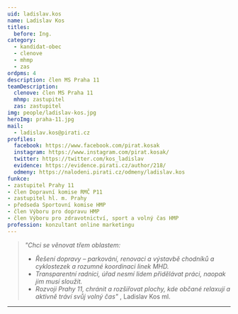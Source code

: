 ```yaml
---
uid: ladislav.kos
name: Ladislav Kos
titles:
  before: Ing.
category:
  - kandidat-obec
  - clenove
  - mhmp
  - zas
ordpms: 4
description: člen MS Praha 11
teamDescription:
  clenove: člen MS Praha 11
  mhmp: zastupitel
  zas: zastupitel
img: people/ladislav-kos.jpg
heroImg: praha-11.jpg
mail:
  - ladislav.kos@pirati.cz
profiles:
  facebook: https://www.facebook.com/pirat.kosak
  instagram: https://www.instagram.com/pirat.kosak/
  twitter: https://twitter.com/kos_ladislav
  evidence: https://evidence.pirati.cz/author/218/
  odmeny: https://nalodeni.pirati.cz/odmeny/ladislav.kos
funkce: 
- zastupitel Prahy 11
- člen Dopravní komise RMČ P11
- zastupitel hl. m. Prahy
- předseda Sportovní komise HMP
- člen Výboru pro dopravu HMP
- člen Výboru pro zdravotnictví, sport a volný čas HMP
profession: konzultant online marketingu
---
```




>*"Chci se věnovat třem oblastem:*
>- *Řešení dopravy – parkování, renovaci a výstavbě chodníků a cyklostezek a rozumné koordinaci linek MHD.*
>- *Transparentní radnici, úřad nesmí lidem přidělávat práci, naopak jim musí sloužit.*
>- *Rozvoji Prahy 11, chránit a rozšiřovat plochy, kde občané relaxují a aktivně tráví svůj volný čas"* , Ladislav Kos ml.


---
